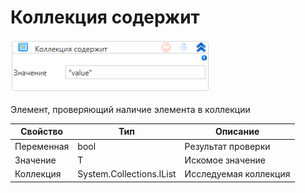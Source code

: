 # Коллекция содержит

![](<../../../../.gitbook/assets/image (579).png>)

Элемент, проверяющий наличие элемента в коллекции

| Свойство   | Тип                      | Описание              |
| ---------- | ------------------------ | --------------------- |
| Переменная | bool                     | Результат проверки    |
| Значение   | T                        | Искомое значение      |
| Коллекция  | System.Collections.IList | Исследуемая коллекция |
